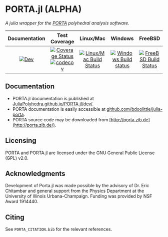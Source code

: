 # PORTA.jl (ALPHA)

*A julia wrapper for the [PORTA](http://porta.zib.de/) polyhedral analysis software.*

| Documentation | Test Coverage | Linux/Mac | Windows | FreeBSD |
|:-------------:|:-------------:|:---------:|:-------:|:-------:|
|[![Dev](https://img.shields.io/badge/docs-dev-blue.svg)](https://JuliaPolyhedra.github.io/PORTA.jl/dev) | [![Coverage Status](https://coveralls.io/repos/github/JuliaPolyhedra/PORTA.jl/badge.svg?branch=master)](https://coveralls.io/github/JuliaPolyhedra/PORTA.jl?branch=master)[![codecov](https://codecov.io/gh/JuliaPolyhedra/PORTA.jl/branch/master/graph/badge.svg)](https://codecov.io/gh/JuliaPolyhedra/PORTA.jl) | [![Linux/Mac Build Status](https://travis-ci.org/JuliaPolyhedra/PORTA.jl.svg?branch=master)](https://travis-ci.org/github/JuliaPolyhedra/PORTA.jl) | [![Windows Build status](https://ci.appveyor.com/api/projects/status/749je2bj593kaxkq?svg=true)](https://ci.appveyor.com/project/bdoolittle/porta-jl-o4hjd) | [![FreeBSD Build Status](https://api.cirrus-ci.com/github/JuliaPolyhedra/PORTA.jl.svg)](https://cirrus-ci.com/github/JuliaPolyhedra/PORTA.jl) |

## Documentation

* PORTA.jl documentation is published at [JuliaPolyhedra.github.io/PORTA.jl/dev/](https://JuliaPolyhedra.github.io/PORTA.jl/dev/).
* PORTA documentation is easily accessible at [github.com/bdoolittle/julia-porta](https://github.com/bdoolittle/julia-porta).
* PORTA source code may be downloaded from [http://porta.zib.de](http://porta.zib.de/).

## Licensing

PORTA and PORTA.jl are licensed under the GNU General Public License (GPL) v2.0.

## Acknowledgments

Development of Porta.jl was made possible by the advisory of Dr. Eric Chitambar
and general support from the Physics Department at the University of Illinois
Urbana-Champaign. Funding was provided by NSF Award 1914440.

## Citing

See `PORTA_CITATION.bib` for the relevant references.
